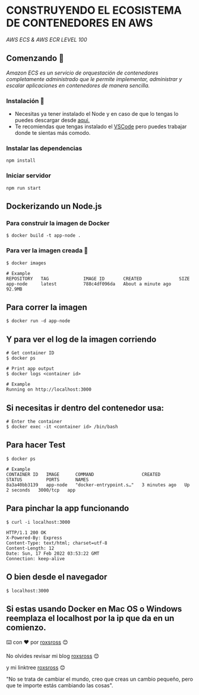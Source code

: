 # CONSTRUYENDO EL ECOSISTEMA DE CONTENEDORES EN AWS

_AWS ECS & AWS ECR LEVEL 100_

## Comenzando 🚀

_Amazon ECS es un servicio de orquestación de contenedores completamente administrado que le permite implementar, administrar y escalar aplicaciones en contenedores de manera sencilla._

### Instalación 🔧

* Necesitas ya tener instalado el Node y en caso de que lo tengas lo puedes descargar desde [aqui.](https://nodejs.org/es/download/)
* Te recomiendas que tengas instalado el [VSCode](https://code.visualstudio.com/download) pero puedes trabajar donde te sientas más comodo.

### Instalar las dependencias

```
npm install
```

### Iniciar servidor

```
npm run start
```

## Dockerizando un Node.js 

### Para construir la imagen de Docker

    $ docker build -t app-node .

### Para ver la imagen creada 🔩

    $ docker images

    # Example
    REPOSITORY   TAG             IMAGE ID       CREATED              SIZE
    app-node     latest          788c4df096da   About a minute ago   92.9MB

## Para correr la imagen

    $ docker run -d app-node

## Y para ver el log de la imagen corriendo

    # Get container ID
    $ docker ps

    # Print app output
    $ docker logs <container id>

    # Example
    Running on http://localhost:3000

## Si necesitas ir dentro del contenedor usa:

    # Enter the container
    $ docker exec -it <container id> /bin/bash

## Para hacer Test

    $ docker ps

    # Example
    CONTAINER ID   IMAGE      COMMAND                  CREATED         STATUS         PORTS      NAMES
    8a3a40bb3139   app-node   "docker-entrypoint.s…"   3 minutes ago   Up 2 seconds   3000/tcp   app

## Para pinchar la app funcionando

    $ curl -i localhost:3000

    HTTP/1.1 200 OK
    X-Powered-By: Express
    Content-Type: text/html; charset=utf-8
    Content-Length: 12
    Date: Sun, 17 Feb 2022 03:53:22 GMT
    Connection: keep-alive

## O bien desde el navegador

    $ localhost:3000

## Si estas usando Docker en Mac OS o Windows reemplaza el localhost por la ip que da en un comienzo.


⌨️ con ❤️ por [roxsross](https://github.com/roxsross) 😊

No olvides revisar mi blog [roxsross](https:/blog.295devops.com) 😊

y mi linktree [roxsross](https:/roxs.295devops.com) 😊

"No se trata de cambiar el mundo, creo que creas un cambio pequeño, pero que te importe estás cambiando las cosas".